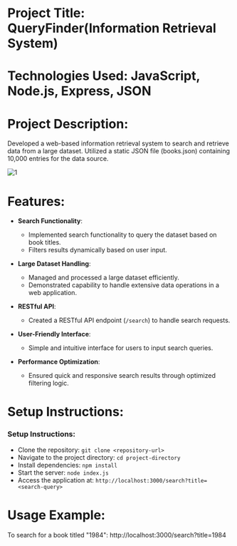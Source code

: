 # Project Title: QueryFinder(Information Retrieval System)

# Technologies Used: JavaScript, Node.js, Express, JSON

# Project Description:

Developed a web-based information retrieval system to search and retrieve data from a large dataset.
Utilized a static JSON file (books.json) containing 10,000 entries for the data source.


![1](https://github.com/user-attachments/assets/057b6d8c-e980-44c5-a6e3-76db7a7dfc95)
# Features:
* **Search Functionality**:
  * Implemented search functionality to query the dataset based on book titles.
  * Filters results dynamically based on user input.

* **Large Dataset Handling**:
  * Managed and processed a large dataset efficiently.
  * Demonstrated capability to handle extensive data operations in a web application.

* **RESTful API**:
  * Created a RESTful API endpoint (`/search`) to handle search requests.

* **User-Friendly Interface**:
  * Simple and intuitive interface for users to input search queries.

* **Performance Optimization**:
  * Ensured quick and responsive search results through optimized filtering logic.

# Setup Instructions:
### Setup Instructions:
* Clone the repository: `git clone <repository-url>`
* Navigate to the project directory: `cd project-directory`
* Install dependencies: `npm install`
* Start the server: `node index.js`
* Access the application at: `http://localhost:3000/search?title=<search-query>`
# Usage Example:

To search for a book titled "1984": http://localhost:3000/search?title=1984
